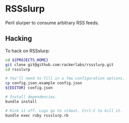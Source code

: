 RSSslurp
========

Peril slurper to consume arbitrary RSS feeds.

## Hacking

To hack on RSSslurp:

```bash
cd ${PROJECTS_HOME}
git clone git@github.com:rackerlabs/rssslurp.git
cd rssslurp

# You'll need to fill in a few configuration options.
cp config.json.example config.json
${EDITOR} config.json

# Install dependencies.
bundle install

# Kick it off. Logs go to stdout. Ctrl-C to kill it.
bundle exec ruby rssslurp.rb
```
